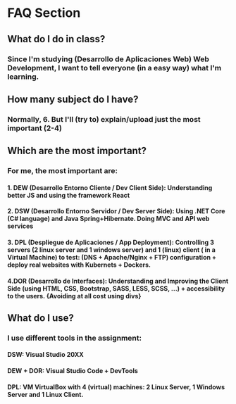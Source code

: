 # FAQ Section 

## What do I do in class?
### Since I'm studying (Desarrollo de Aplicaciones Web) Web Development, I want to tell everyone (in a easy way) what I'm learning.

## How many subject do I have?
### Normally, 6. But I'll (try to) explain/upload just the most important (2-4)

## Which are the most important?
### For me, the most important are:
#### 1. DEW (Desarrollo Entorno Cliente / Dev Client Side): Understanding better JS and using the framework React   
#### 2. DSW (Desarrollo Entorno Servidor / Dev Server Side): Using .NET Core (C# language) and Java Spring+Hibernate. Doing MVC and API web services
#### 3. DPL (Despliegue de Aplicaciones / App Deployment): Controlling 3 servers (2 linux server and 1 windows server) and 1 (linux) client ( in a Virtual Machine) to test: (DNS + Apache/Nginx + FTP) configuration + deploy real websites with Kubernets + Dockers. 
#### 4.DOR (Desarrollo de Interfaces): Understanding and Improving the Client Side (using HTML, CSS, Bootstrap, SASS, LESS, SCSS, ...) + accessibility to the users. {Avoiding at all cost using divs}

## What do I use?
### I use different tools in the assignment:
#### DSW: Visual Studio 20XX 
#### DEW + DOR: Visual Studio Code + DevTools
#### DPL: VM VirtualBox with 4 (virtual) machines: 2 Linux Server, 1 Windows Server and 1 Linux Client.

